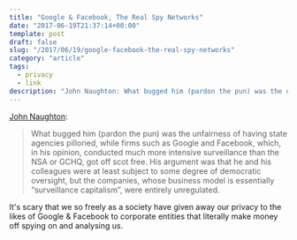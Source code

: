 ```yaml
---
title: "Google & Facebook, The Real Spy Networks"
date: "2017-06-19T21:37:14+00:00"
template: post
draft: false
slug: "/2017/06/19/google-facebook-the-real-spy-networks"
category: "article"
tags:
  - privacy
  - link
description: "John Naughton: What bugged him (pardon the pun) was the unfairness of having state agencies pilloried, while firms such as Google and Facebook, which, in his opinion, conducted much more intensive surveillance than the NSA or GCHQ, got off scot free. His argument was that he and his colleagues were at least subject to some degree of democratic oversight, but the companies, whose business model is essentially “surveillance capitalism”, were entirely unregulated."
---
```


<a href="https://www.theguardian.com/commentisfree/2017/jun/18/google-not-gchq--truly-chilling-spy-network">John Naughton</a>:

<blockquote>What bugged him (pardon the pun) was the unfairness of having state agencies pilloried, while firms such as Google and Facebook, which, in his opinion, conducted much more intensive surveillance than the NSA or GCHQ, got off scot free. His argument was that he and his colleagues were at least subject to some degree of democratic oversight, but the companies, whose business model is essentially “surveillance capitalism”, were entirely unregulated.</blockquote>
It's scary that we so freely as a society have given away our privacy to the likes of Google &amp; Facebook to corporate entities that literally make money off spying on and analysing us.
